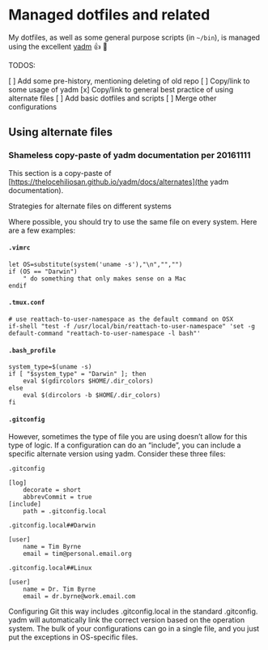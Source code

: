 # Managed dotfiles and related

My dotfiles, as well as some general purpose scripts (in `~/bin`), is managed using the excellent [yadm](https://github.com/TheLocehiliosan/yadm) :+1: :green_heart:

TODOS:

[ ] Add some pre-history, mentioning deleting of old repo
[ ] Copy/link to some usage of yadm
[x] Copy/link to general best practice of using alternate files
[ ] Add basic dotfiles and scripts
[ ] Merge other configurations


## Using alternate files

### Shameless copy-paste of yadm documentation per 20161111

This section is a copy-paste of [https://thelocehiliosan.github.io/yadm/docs/alternates](the yadm documentation).

Strategies for alternate files on different systems

Where possible, you should try to use the same file on every system. Here are a few examples:

#### `.vimrc`

    let OS=substitute(system('uname -s'),"\n","","")
    if (OS == "Darwin")
        " do something that only makes sense on a Mac
    endif

#### `.tmux.conf`

    # use reattach-to-user-namespace as the default command on OSX
    if-shell "test -f /usr/local/bin/reattach-to-user-namespace" 'set -g default-command "reattach-to-user-namespace -l bash"'

#### `.bash_profile`

    system_type=$(uname -s)
    if [ "$system_type" = "Darwin" ]; then
        eval $(gdircolors $HOME/.dir_colors)
    else
        eval $(dircolors -b $HOME/.dir_colors)
    fi

#### `.gitconfig`

However, sometimes the type of file you are using doesn’t allow for this type of logic. If a configuration can do an “include”, you can include a specific alternate version using yadm. Consider these three files:

`.gitconfig`

    [log]
        decorate = short
        abbrevCommit = true
    [include]
        path = .gitconfig.local

`.gitconfig.local##Darwin`

    [user]
        name = Tim Byrne
        email = tim@personal.email.org

`.gitconfig.local##Linux`

    [user]
        name = Dr. Tim Byrne
        email = dr.byrne@work.email.com

Configuring Git this way includes .gitconfig.local in the standard .gitconfig. yadm will automatically link the correct version based on the operation system. The bulk of your configurations can go in a single file, and you just put the exceptions in OS-specific files.





